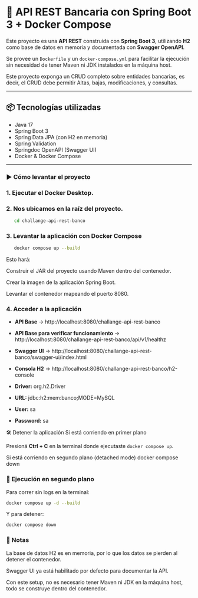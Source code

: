 # 🚀 API REST Bancaria con Spring Boot 3 + Docker Compose

Este proyecto es una **API REST** construida con **Spring Boot 3**, utilizando **H2** como base de datos en memoria y documentada con **Swagger OpenAPI**.

Se provee un `Dockerfile` y un `docker-compose.yml` para facilitar la ejecución sin necesidad de tener Maven ni JDK instalados en la máquina host.

Este proyecto exponga un CRUD completo sobre entidades bancarias, es decir, el CRUD debe permitir Altas, bajas, modificaciones, y consultas.

---

## 📦 Tecnologías utilizadas
- Java 17
- Spring Boot 3
- Spring Data JPA (con H2 en memoria)
- Spring Validation
- Springdoc OpenAPI (Swagger UI)
- Docker & Docker Compose

---

### ▶️ Cómo levantar el proyecto

### 1. Ejecutar el Docker Desktop.


### 2. Nos ubicamos en la raíz del proyecto.

```sh
   cd challange-api-rest-banco
```

### 3. Levantar la aplicación con Docker Compose
```sh
   docker compose up --build
```

Esto hará:

Construir el JAR del proyecto usando Maven dentro del contenedor.

Crear la imagen de la aplicación Spring Boot.

Levantar el contenedor mapeando el puerto 8080.

### 4. Acceder a la aplicación

- **API Base** → http://localhost:8080/challange-api-rest-banco

- **API Base para verificar funcionamiento** → http://localhost:8080/challange-api-rest-banco/api/v1/healthz

- **Swagger UI** → http://localhost:8080/challange-api-rest-banco/swagger-ui/index.html

- **Consola H2** → http://localhost:8080/challange-api-rest-banco/h2-console

- **Driver:** org.h2.Driver

- **URL:** jdbc:h2:mem:banco;MODE=MySQL

- **User:** sa

- **Password:** sa


🛠️ Detener la aplicación
Si está corriendo en primer plano

Presioná **Ctrl + C** en la terminal donde ejecutaste `docker compose up`.

Si está corriendo en segundo plano (detached mode)
docker compose down

### 🔹 Ejecución en segundo plano

Para correr sin logs en la terminal:

```sh
docker compose up -d --build
```

Y para detener:

```sh
docker compose down
```

### 📖 Notas

La base de datos H2 es en memoria, por lo que los datos se pierden al detener el contenedor.

Swagger UI ya está habilitado por defecto para documentar la API.

Con este setup, no es necesario tener Maven ni JDK en la máquina host, todo se construye dentro del contenedor.
